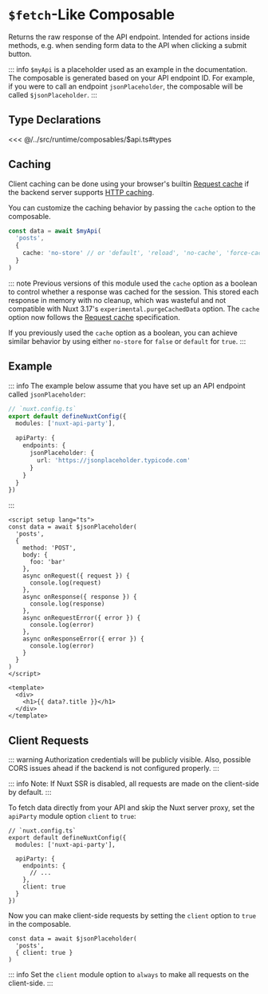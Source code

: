 # `$fetch`-Like Composable

Returns the raw response of the API endpoint. Intended for actions inside methods, e.g. when sending form data to the API when clicking a submit button.

::: info
`$myApi` is a placeholder used as an example in the documentation. The composable is generated based on your API endpoint ID. For example, if you were to call an endpoint `jsonPlaceholder`, the composable will be called `$jsonPlaceholder`.
:::

## Type Declarations

<<< @/../src/runtime/composables/$api.ts#types

## Caching

Client caching can be done using your browser's builtin [Request cache](https://developer.mozilla.org/en-US/docs/Web/API/Request/cache) if the backend server supports [HTTP caching](https://developer.mozilla.org/en-US/docs/Web/HTTP/Guides/Caching).

You can customize the caching behavior by passing the `cache` option to the composable.

```ts
const data = await $myApi(
  'posts',
  {
    cache: 'no-store' // or 'default', 'reload', 'no-cache', 'force-cache', 'only-if-cached'
  }
)
```

::: note
Previous versions of this module used the `cache` option as a boolean to control whether a response was cached for the session. This stored each response in memory with no cleanup, which was wasteful and not compatible with Nuxt 3.17's `experimental.purgeCachedData` option. The `cache` option now follows the [Request cache](https://developer.mozilla.org/en-US/docs/Web/API/Request/cache) specification.

If you previously used the `cache` option as a boolean, you can achieve similar behavior by using either `no-store` for `false` or `default` for `true`.
:::

## Example

::: info
The example below assume that you have set up an API endpoint called `jsonPlaceholder`:

```ts
// `nuxt.config.ts`
export default defineNuxtConfig({
  modules: ['nuxt-api-party'],

  apiParty: {
    endpoints: {
      jsonPlaceholder: {
        url: 'https://jsonplaceholder.typicode.com'
      }
    }
  }
})
```

:::

```vue
<script setup lang="ts">
const data = await $jsonPlaceholder(
  'posts',
  {
    method: 'POST',
    body: {
      foo: 'bar'
    },
    async onRequest({ request }) {
      console.log(request)
    },
    async onResponse({ response }) {
      console.log(response)
    },
    async onRequestError({ error }) {
      console.log(error)
    },
    async onResponseError({ error }) {
      console.log(error)
    }
  }
)
</script>

<template>
  <div>
    <h1>{{ data?.title }}</h1>
  </div>
</template>
```

## Client Requests

::: warning
Authorization credentials will be publicly visible. Also, possible CORS issues ahead if the backend is not configured properly.
:::

::: info
Note: If Nuxt SSR is disabled, all requests are made on the client-side by default.
:::

To fetch data directly from your API and skip the Nuxt server proxy, set the `apiParty` module option `client` to `true`:

```ts{9}
// `nuxt.config.ts`
export default defineNuxtConfig({
  modules: ['nuxt-api-party'],

  apiParty: {
    endpoints: {
      // ...
    },
    client: true
  }
})
```

Now you can make client-side requests by setting the `client` option to `true` in the composable.

```ts{3}
const data = await $jsonPlaceholder(
  'posts',
  { client: true }
)
```

::: info
Set the `client` module option to `always` to make all requests on the client-side.
:::
